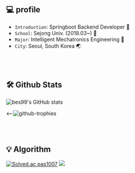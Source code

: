 ## 💻 profile
- `Introduction`: Springboot Backend Developer 🌿
- `School`: Sejong Univ. (2018.03~) 🏫
- `Major`: Intelligent Mechatronics Engineering 📙
- `City`: Seoul, South Korea 🌏

<br>
<br>

## 🛠 Github Stats
<!--![github-stats](https://stats.dooboo.io/api/github-stats-advanced?login=bes99)-->
![bes99's GitHub stats](https://github-readme-stats.vercel.app/api?username=bes99&show_icons=true&theme=gotham)
<!--[![Top Langs](https://github-readme-stats.vercel.app/api/top-langs/?username=bes99&layout=compact&theme=gotham)](https://github.com/anuraghazra/github-readme-stats)-->
<--![github-trophies](https://stats.dooboo.io/api/github-trophies?login=bes99)

<br>
<br>

## 💡 Algorithm
[![Solved.ac
pas1007](http://mazassumnida.wtf/api/v2/generate_badge?boj=pas1007)](https://solved.ac/pas1007)
<img src="http://mazandi.herokuapp.com/api?handle=pas1007&theme=warm"/>
